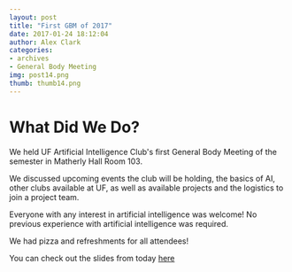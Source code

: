 ```yaml
---
layout: post
title: "First GBM of 2017"
date: 2017-01-24 18:12:04
author: Alex Clark
categories:
- archives
- General Body Meeting
img: post14.png
thumb: thumb14.png
---
```


# What Did We Do?

We held UF Artificial Intelligence Club's first General Body Meeting of the semester in Matherly Hall Room 103.

We discussed upcoming events the club will be holding, the basics of AI, other clubs available at UF, as well as available projects and the logistics to join a project team.

Everyone with any interest in artificial intelligence was welcome! No previous experience with artificial intelligence was required.

We had pizza and refreshments for all attendees!

You can check out the slides from today [here](https://docs.google.com/presentation/d/1aGWaRnHC1z_5vjevO2gtEZ3n5_z9Lt3sQVVC9SjQ9vk/edit?usp=sharing)
